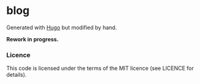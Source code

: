 # blog

Generated with [Hugo](https://gohugo.io/) but modified by hand.

**Rework in progress.**

### Licence

This code is licensed under the terms of the MIT licence (see LICENCE for details).

